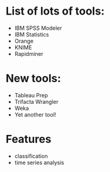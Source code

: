 # List of lots of tools:
- IBM SPSS Modeler
- IBM Statistics
- Orange
- KNIME
- Rapidminer

# New tools:
- Tableau Prep
- Trifacta Wrangler
- Weka
- Yet another tool!

# Features
- classification
- time series analysis
